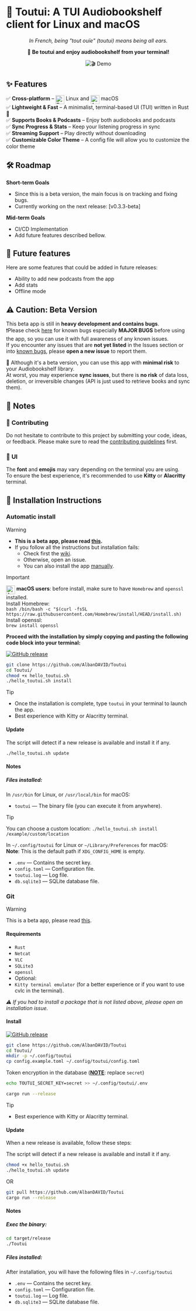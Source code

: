 # 🦜 Toutui: A TUI Audiobookshelf client for Linux and macOS

<p align="center">
    <em>In French, being "tout ouïe" (toutui) means being all ears.</em>
</p>

<p align="center">
    🚀 <strong>Be toutui and enjoy audiobookshelf from your terminal!</strong>
</p>

<p align="center">
    <img src="assets/demo_2.gif" alt="🎬 Demo">
</p>


## ✨ Features  
✅ **Cross-platform** – <img src=".github/tux.png" align="top" width="24" alt="Tux (Linux)"/>  Linux and <img src=".github/apple.png" align="top" width="24" alt="Apple (macOS)"/> macOS    
✅ **Lightweight & Fast** – A minimalist, terminal-based UI (TUI) written in Rust 🦀  
✅ **Supports Books & Podcasts** – Enjoy both audiobooks and podcasts  
✅ **Sync Progress & Stats** – Keep your listening progress in sync  
✅ **Streaming Support** – Play directly without downloading  
✅ **Customizable Color Theme** – A config file will allow you to customize the color theme  


## 🛠️ Roadmap  
**Short-term Goals**  
- Since this is a beta version, the main focus is on tracking and fixing bugs.
- Currently working on the next release: [v0.3.3-beta]

**Mid-term Goals**  
- CI/CD Implementation  
- Add future features described bellow.

## 🔮 Future features
Here are some features that could be added in future releases:
- Ability to add new podcasts from the app
- Add stats
- Offline mode
  
## ⚠️ Caution: Beta Version  
This beta app is still in **heavy development and contains bugs**.  
❗Please check [here](https://github.com/AlbanDAVID/Toutui/blob/main/known_bugs.md) for known bugs especially **MAJOR BUGS** before using the app, so you can use it with full awareness of any known issues.  
If you encounter any issues that are **not yet listed** in the Issues section or into [known bugs](https://github.com/AlbanDAVID/Toutui/blob/main/known_bugs.md), please **open a new issue** to report them.  

🔐 Although it's a beta version, you can use this app with **minimal risk** to your Audiobookshelf library.  
At worst, you may experience **sync issues**, but there is **no risk** of data loss, deletion, or irreversible changes (API is just used to retrieve books and sync them).

## 📝 Notes
### 🤝 **Contributing**  
Do not hesitate to contribute to this project by submitting your code, ideas, or feedback. Please make sure to read the [contributing guidelines](https://github.com/AlbanDAVID/Toutui/blob/main/CONTRIBUTING.md) first.

### 🎨 **UI**
The **font** and **emojis** may vary depending on the terminal you are using.    
To ensure the best experience, it's recommended to use **Kitty** or **Alacritty** terminal.



## 🚨 Installation Instructions

### Automatic install

>[!WARNING]
> - **This is a beta app, please read [this](https://github.com/AlbanDAVID/Toutui?tab=readme-ov-file#%EF%B8%8F-caution-beta-version).**    
> - If you follow all the instructions but installation fails:
>     - Check first the [wiki](https://github.com/AlbanDAVID/Toutui/wiki/Installation-issues).
>     - Otherwise, open an issue.
>     - You can also install the app [manually](https://github.com/AlbanDAVID/Toutui?tab=readme-ov-file#git).

>[!IMPORTANT]
> <img src=".github/apple.png" align="top" width="24" alt="Apple (macOS)"/> **macOS users**: before install, make sure to have `Homebrew` and `openssl` installed.    
> Install Homebrew:    
> `bash /bin/bash -c "$(curl -fsSL https://raw.githubusercontent.com/Homebrew/install/HEAD/install.sh)`    
> Install openssl:    
> `brew install openssl`    

**Proceed with the installation by simply copying and pasting the following code block into your terminal:**    

[![GitHub release](https://img.shields.io/github/v/release/AlbanDAVID/Toutui?label=Latest%20Release&cacheSeconds=3600)](https://github.com/AlbanDAVID/Toutui/releases/latest)
```bash
git clone https://github.com/AlbanDAVID/Toutui
cd Toutui/
chmod +x hello_toutui.sh
./hello_toutui.sh install
```
>[!TIP]
> - Once the installation is complete, type `toutui` in your terminal to launch the app.    
> - Best experience with Kitty or Alacritty terminal.

#### **Update**
The script will detect if a new release is available and install it if any.
```bash
./hello_toutui.sh update
```

#### **Notes**  

##### Files installed:
In `/usr/bin` for Linux, or `/usr/local/bin` for macOS:
- `toutui` — The binary file (you can execute it from anywhere).
>[!TIP]
> You can choose a custom location: `./hello_toutui.sh install /example/custom/location`

In `~/.config/toutui` for Linux or `~/Library/Preferences` for macOS:    
**Note**: This is the default path if `XDG_CONFIG_HOME` is empty. 
- `.env` — Contains the secret key.
- `config.toml` — Configuration file.
- `toutui.log` — Log file.
- `db.sqlite3` — SQLite database file.

### Git

>[!WARNING]
> This is a beta app, please read [this](https://github.com/AlbanDAVID/Toutui?tab=readme-ov-file#%EF%B8%8F-caution-beta-version).  

#### **Requirements**
- `Rust`
- `Netcat`
- `VLC`
- `SQLite3`
- `openssl`
- Optional:
- `Kitty terminal emulator` (for a better experience or if you want to use cvlc in the terminal).

*⚠️ If you had to install a package that is not listed above, please open an installation issue.*

#### **Install**    

[![GitHub release](https://img.shields.io/github/v/release/AlbanDAVID/Toutui?label=Latest%20Release&cacheSeconds=3600)](https://github.com/AlbanDAVID/Toutui/releases/latest)
```bash
git clone https://github.com/AlbanDAVID/Toutui
cd Toutui/
mkdir -p ~/.config/toutui
cp config.example.toml ~/.config/toutui/config.toml
```

Token encryption in the database (<u>**NOTE**</u>: replace `secret`)
```bash
echo TOUTUI_SECRET_KEY=secret >> ~/.config/toutui/.env
```

```bash
cargo run --release
```
>[!TIP] 
> - Best experience with Kitty or Alacritty terminal.

#### **Update**

When a new release is available, follow these steps:

The script will detect if a new release is available and install it if any.
```bash
chmod +x hello_toutui.sh
./hello_toutui.sh update
```
OR 
```bash
git pull https://github.com/AlbanDAVID/Toutui
cargo run --release
```

#### **Notes**  
##### Exec the binary:
```bash
cd target/release
./Toutui
```

##### Files installed:
After installation, you will have the following files in `~/.config/toutui`
- `.env` — Contains the secret key.
- `config.toml` — Configuration file.
- `toutui.log` — Log file.
- `db.sqlite3` — SQLite database file.
